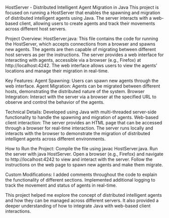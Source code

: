 HostServer - Distributed Intelligent Agent Migration in Java
This project is focused on running a HostServer that enables the spawning and migration of distributed intelligent agents using Java. The server interacts with a web-based client, allowing users to create agents and track their movements across different host servers.

Project Overview:
HostServer.java: This file contains the code for running the HostServer, which accepts connections from a browser and spawns new agents. The agents are then capable of migrating between different host servers as per the instructions.
The server provides a web interface for interacting with agents, accessible via a browser (e.g., Firefox) at http://localhost:4242.
The web interface allows users to view the agents' locations and manage their migration in real-time.

Key Features:
Agent Spawning: Users can spawn new agents through the web interface.
Agent Migration: Agents can be migrated between different hosts, demonstrating the distributed nature of the system.
Browser Integration: Interact with the server via a browser at the specified URL to observe and control the behavior of the agents.

Technical Details:
Developed using Java with multi-threaded server-side functionality to handle the spawning and migration of agents.
Web-based client interaction: The server provides an HTML page that can be accessed through a browser for real-time interaction.
The server runs locally and interacts with the browser to demonstrate the migration of distributed intelligent agents across different environments.

How to Run the Project:
Compile the file using javac HostServer.java.
Run the server with java HostServer.
Open a browser (e.g., Firefox) and navigate to http://localhost:4242 to view and interact with the server.
Follow the instructions on the web page to spawn new agents and make them migrate.

Custom Modifications:
I added comments throughout the code to explain the functionality of different sections.
Implemented additional logging to track the movement and status of agents in real-time.

This project helped me explore the concept of distributed intelligent agents and how they can be managed across different servers. It also provided a deeper understanding of how to integrate Java with web-based client interactions.
